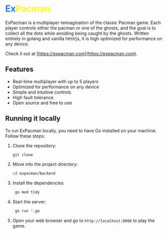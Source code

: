 # <span style="color: #2977F5;">Ex</span><span style="color: #ffff00;">Pacman</span>

ExPacman is a multiplayer reimagination of the classic Pacman game. Each player controls either the pacman or one of the ghosts, and the goal is to collect all the dots while avoiding being caught by the ghosts. Written entirely in golang and vanilla html/js, it is high optimized for performance on any device.

Check it out at [https://expacman.com](https://expacman.com).


## Features
- Real-time multiplayer with up to 5 players
- Optimized for performance on any device
- Simple and intuitive controls
- High fault tolerance
- Open source and free to use

## Running it locally
To run ExPacman locally, you need to have Go installed on your machine. Follow these steps:
1. Clone the repository:
   ```bash
   git clone
2. Move into the project directory:
   ```bash
   cd expacman/backend
   ```
3. Install the dependencies:
   ```bash
    go mod tidy
    ```
4. Start the server:
   ```bash
    go run *.go
    ```
5. Open your web browser and go to `http://localhost:8080` to play the game.